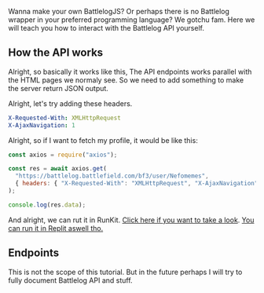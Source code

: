 Wanna make your own BattlelogJS? Or perhaps there is no Battlelog wrapper in
your preferred programming language? We gotchu fam. Here we will teach you how
to interact with the Battlelog API yourself.

## How the API works

Alright, so basically it works like this, The API endpoints works parallel with
the HTML pages we normaly see. So we need to add something to make the server
return JSON output.

Alright, let's try adding these headers.

```yaml
X-Requested-With: XMLHttpRequest
X-AjaxNavigation: 1
```

Alright, so if I want to fetch my profile, it would be like this:

```js
const axios = require("axios");

const res = await axios.get(
  "https://battlelog.battlefield.com/bf3/user/Nefomemes",
  { headers: { "X-Requested-With": "XMLHttpRequest", "X-AjaxNavigation": "1" } }
);

console.log(res.data);
```

And alright, we can rut it in RunKit.
[Click here if you want to take a look](https://runkit.com/nefomemes/axios-battlelog-api-user).
[You can run it in Replit aswell tho.](https://repl.it/@Nefomemes/axios-battlelog-api-user#index.js)

## Endpoints

This is not the scope of this tutorial. But in the future perhaps I will try to
fully document Battlelog API and stuff.
